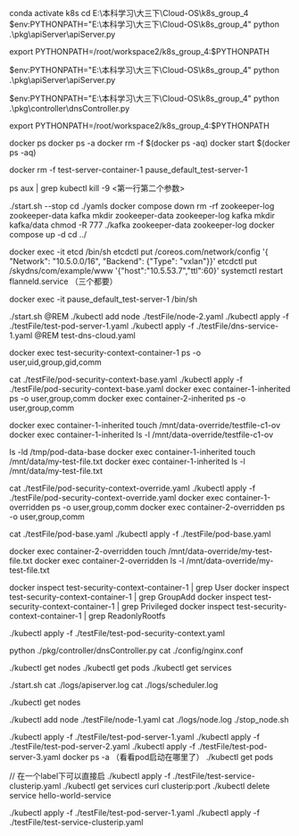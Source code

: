 conda activate k8s
cd E:\本科学习\大三下\Cloud-OS\k8s_group_4
$env:PYTHONPATH="E:\本科学习\大三下\Cloud-OS\k8s_group_4"
python .\pkg\apiServer\apiServer.py

export PYTHONPATH=/root/workspace2/k8s_group_4:$PYTHONPATH

$env:PYTHONPATH="E:\本科学习\大三下\Cloud-OS\k8s_group_4"
python .\pkg\apiServer\apiServer.py


$env:PYTHONPATH="E:\本科学习\大三下\Cloud-OS\k8s_group_4"
python .\pkg\controller\dnsController.py


export PYTHONPATH=/root/workspace2/k8s_group_4:$PYTHONPATH

docker ps
docker ps -a 
docker rm -f $(docker ps -aq)
docker start $(docker ps -aq)

docker rm -f test-server-container-1  pause_default_test-server-1


ps aux | grep kubectl
kill -9 <第一行第二个参数>

./start.sh --stop
cd ./yamls
docker compose down
rm -rf zookeeper-log zookeeper-data kafka
mkdir zookeeper-data zookeeper-log kafka
mkdir kafka/data
chmod -R 777 ./kafka zookeeper-data zookeeper-log
docker compose up -d
cd ../

docker exec -it etcd /bin/sh
etcdctl put /coreos.com/network/config '{ "Network": "10.5.0.0/16", "Backend": {"Type": "vxlan"}}'
etcdctl put /skydns/com/example/www '{"host":"10.5.53.7","ttl":60}'
systemctl restart flanneld.service （三个都要）


docker exec -it pause_default_test-server-1 /bin/sh

./start.sh
@REM ./kubectl add node ./testFile/node-2.yaml
./kubectl apply -f ./testFile/test-pod-server-1.yaml
./kubectl apply -f ./testFile/dns-service-1.yaml
@REM test-dns-cloud.yaml


docker exec test-security-context-container-1 ps -o user,uid,group,gid,comm

cat ./testFile/pod-security-context-base.yaml
./kubectl apply -f ./testFile/pod-security-context-base.yaml
docker exec container-1-inherited ps -o user,group,comm
docker exec container-2-inherited ps -o user,group,comm

docker exec container-1-inherited touch /mnt/data-override/testfile-c1-ov
docker exec container-1-inherited ls -l /mnt/data-override/testfile-c1-ov

ls -ld /tmp/pod-data-base
docker exec container-1-inherited touch /mnt/data/my-test-file.txt
docker exec container-1-inherited ls -l /mnt/data/my-test-file.txt
<!-- ls -l /tmp/pod-data-base/my-test-file.txt -->


cat ./testFile/pod-security-context-override.yaml
./kubectl apply -f ./testFile/pod-security-context-override.yaml
docker exec container-1-overridden ps -o user,group,comm
docker exec container-2-overridden ps -o user,group,comm


cat ./testFile/pod-base.yaml
./kubectl apply -f ./testFile/pod-base.yaml

docker exec container-2-overridden touch /mnt/data-override/my-test-file.txt
docker exec container-2-overridden ls -l /mnt/data-override/my-test-file.txt



docker inspect test-security-context-container-1 | grep User
docker inspect test-security-context-container-1 | grep GroupAdd
docker inspect test-security-context-container-1 | grep Privileged
docker inspect test-security-context-container-1 | grep ReadonlyRootfs

./kubectl apply -f ./testFile/test-pod-security-context.yaml



python ./pkg/controller/dnsController.py
cat ./config/nginx.conf

./kubectl get nodes
./kubectl get pods
./kubectl get services

./start.sh
cat ./logs/apiserver.log
cat ./logs/scheduler.log

./kubectl get nodes

./kubectl add node ./testFile/node-1.yaml
cat ./logs/node.log
./stop_node.sh

./kubectl apply -f ./testFile/test-pod-server-1.yaml
./kubectl apply -f ./testFile/test-pod-server-2.yaml
./kubectl apply -f ./testFile/test-pod-server-3.yaml
docker ps -a （看看pod启动在哪里了）
./kubectl get pods

// 在一个label下可以直接启
./kubectl apply -f ./testFile/test-service-clusterip.yaml
./kubectl get services
curl clusterip:port
./kubectl delete service hello-world-service

./kubectl apply -f ./testFile/test-pod-server-1.yaml
./kubectl apply -f ./testFile/test-service-clusterip.yaml